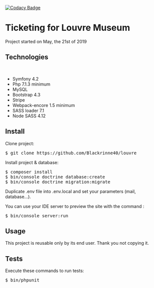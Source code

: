 [![Codacy Badge](https://api.codacy.com/project/badge/Grade/56195da3986f443fadca7911f3b1094f)](https://www.codacy.com/app/Blackrinne40/louvre?utm_source=github.com&amp;utm_medium=referral&amp;utm_content=Blackrinne40/louvre&amp;utm_campaign=Badge_Grade)

<h1>Ticketing for Louvre Museum</h1>

Project started on May, the 21st of 2019

<h2>Technologies</h2>
<br/>
<ul>
    <li>Symfony 4.2</li>
    <li>Php 7.1.3 minimum</li>
    <li>MySQL</li>
    <li>Bootstrap 4.3</li>
    <li>Stripe</li>
    <li>Webpack-encore 1.5 minimum</li>
    <li>SASS loader 7.1</li>
    <li>Node SASS 4.12</li>
</ul>

<h2>Install</h2>
Clone project:
<pre>
$ git clone https://github.com/Blackrinne40/louvre
</pre>
Install project & database:
<pre>
$ composer install
$ bin/console doctrine database:create
$ bin/console doctrine migration:migrate
</pre>
Duplicate .env file into .env.local and set your parameters (mail, database...). 

You can use your IDE server to preview the site with the command : 
<pre>
$ bin/console server:run
</pre>

<h2>Usage</h2>
This project is reusable only by its end user. Thank you  not copying it.

<h2>Tests</h2>
Execute these commands to run tests:

<pre>
$ bin/phpunit 
</pre>






